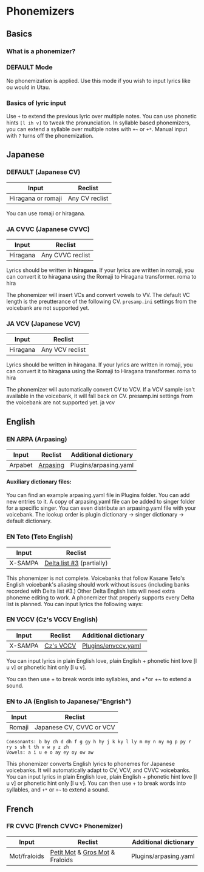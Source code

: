 # Phonemizers
## Basics
### What is a phonemizer?
### DEFAULT Mode
No phonemization is applied. Use this mode if you wish to input lyrics like ou would in Utau.
### Basics of lyric input
Use `+` to extend the previous lyric over multiple notes.
You can use phonetic hints `[l ih v]` to tweak the pronunciation.
In syllable based phonemizers, you can extend a syllable over multiple notes with `+~` or `+*`.
Manual input with `?` turns off the phonemization.

## Japanese
### DEFAULT (Japanese CV)
| Input | Reclist |
| ------------- | ------------- |
| Hiragana or romaji | Any CV reclist |

You can use romaji or hiragana.

### JA CVVC (Japanese CVVC)
| Input | Reclist |
| ------------- | ------------- |
| Hiragana | Any CVVC reclist |

Lyrics should be written in **hiragana**. If your lyrics are written in romaji, you can convert it to hiragana using the Romaji to Hiragana transformer.
roma to hira

The phonemizer will insert VCs and convert vowels to VV. The default VC length is the preutterance of the following CV. `presamp.ini` settings from the voicebank are not supported yet.

### JA VCV (Japanese VCV)
| Input | Reclist |
| ------------- | ------------- |
| Hiragana | Any VCV reclist |

Lyrics should be written in hiragana. If your lyrics are written in romaji, you can convert it to hiragana using the Romaji to Hiragana transformer.
roma to hira

The phonemizer will automatically convert CV to VCV. If a VCV sample isn't available in the voicebank, it will fall back on CV. presamp.ini settings from the voicebank are not supported yet.
ja vcv

## English
### EN ARPA (Arpasing)
| Input | Reclist | Additional dictionary |
| ------------- | ------------- | ------------- |
| Arpabet | [Arpasing](http://utaulanguageresources.weebly.com/arpasing.html) | Plugins/arpasing.yaml |

#### Auxiliary dictionary files:
You can find an example arpasing.yaml file in Plugins folder. You can add new entries to it.
A copy of arpasing.yaml file can be added to singer folder for a specific singer. You can even distribute an arpasing.yaml file with your voicebank.
The lookup order is plugin dictionary -> singer dictionary -> default dictionary.

### EN Teto (Teto English)

| Input | Reclist | 
| ------------- | ------------- |
| X-SAMPA | [Delta list #3](https://tl.tubs.wtf/2020/11/09/delta-eng) (partially) |

This phonemizer is not complete. Voicebanks that follow Kasane Teto's English voicebank's aliasing should work without issues (including banks recorded with Delta list #3.) Other Delta English lists will need extra phoneme editing to work. A phonemizer that properly supports every Delta list is planned. You can input lyrics the following ways:

### EN VCCV (Cz's VCCV English)
| Input | Reclist | Additional dictionary |
| ------------- | ------------- | ------------- |
| X-SAMPA | [Cz's VCCV](http://utaulanguageresources.weebly.com/czs-vccv.html) | [Plugins/envccv.yaml](https://github.com/mmemim/OU-EN-VCCV-Custom-Dictionary) |

You can input lyrics in plain English love, plain English + phonetic hint love [l u v] or phonetic hint only [l u v].

You can then use + to break words into syllables, and +*or +~ to extend a sound.

### EN to JA (English to Japanese/"Engrish")

| Input | Reclist | 
| ------------- | ------------- |
| Romaji | Japanese CV, CVVC or VCV |

```
Consonants: b by ch d dh f g gy h hy j k ky l ly m my n ny ng p py r ry s sh t th v w y z zh
Vowels: a i u e o ay ey oy ow aw
```
This phonemizer converts English lyrics to phonemes for Japanese voicebanks. It will automatically adapt to CV, VCV, and CVVC voicebanks.
You can input lyrics in plain English love, plain English + phonetic hint love [l u v] or phonetic hint only [l u v].
You can then use + to break words into syllables, and `+*` or `+~` to extend a sound.

## French
### FR CVVC (French CVVC+ Phonemizer)
| Input | Reclist | Additional dictionary |
| ------------- | ------------- | ------------- |
| Mot/fraloids | [Petit Mot](https://simelomad.wixsite.com/crabkids/copie-de-gros-mot) & [Gros Mot](https://simelomad.wixsite.com/crabkids/about-new) & Fraloids | Plugins/arpasing.yaml |
